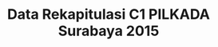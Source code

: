---
title: 'Data Rekapitulasi C1 PILKADA Surabaya 2015 '
organization: KPU KOTA SURABAYA
notes: 'Data Rekapitulasi C1 PILKADA Surabaya 2015 '
resources:
  - name: CSV Rekapitulasi C1 2015 Kecamatan
    url: 'https://github.com/pemiluAPI/pemilu-data/raw/master/rekapitulasi_c1_pilkada_surabaya_2015/Kecamatan/rekapitulasi_C1_2015.csv'
    format: csv
  - name: CSV Rekapitulasi C1 2015 Kelurahan
    url: 'https://github.com/pemiluAPI/pemilu-data/raw/master/rekapitulasi_c1_pilkada_surabaya_2015/Kelurahan/rekapitulasi_C1_2015.csv'
    format: csv
  - name: CSV Rekapitulasi C1 2015 TPS
    url: 'https://github.com/pemiluAPI/pemilu-data/raw/master/rekapitulasi_c1_pilkada_surabaya_2015/TPS/Rekapitulasi_C1.csv'
    format: csv
  - name: CSV Kecamatan
    url: 'https://github.com/pemiluAPI/pemilu-data/raw/master/rekapitulasi_c1_pilkada_surabaya_2015/kecamatan.csv'
    format: csv
  - name: CSV Kelurahan
    url: 'https://github.com/pemiluAPI/pemilu-data/raw/master/rekapitulasi_c1_pilkada_surabaya_2015/kelurahan.csv'
    format: csv
  - name: CSV Rekapitulasi
    url: 'https://github.com/pemiluAPI/pemilu-data/raw/master/rekapitulasi_c1_pilkada_surabaya_2015/rekapitulasi.csv'
    format: csv
  - name: CSV TPS
    url: 'https://github.com/pemiluAPI/pemilu-data/raw/master/rekapitulasi_c1_pilkada_surabaya_2015/tps.csv'
    format: csv
category:
  - Rekapitulasi C1 PILKADA Surabaya 2015
maintainer: ''
maintainer_email: ''
---